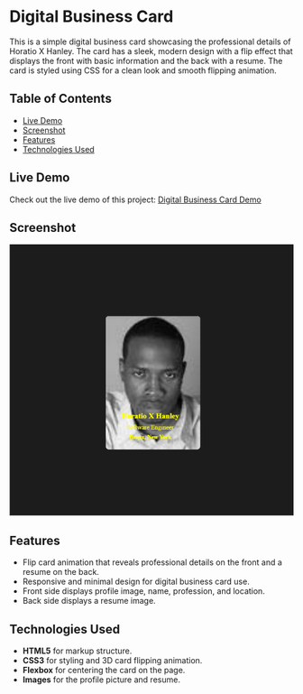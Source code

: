 
# Digital Business Card

This is a simple digital business card showcasing the professional details of Horatio X Hanley. The card has a sleek, modern design with a flip effect that displays the front with basic information and the back with a resume. The card is styled using CSS for a clean look and smooth flipping animation.

## Table of Contents
- [Live Demo](#live-demo)
- [Screenshot](#screenshot)
- [Features](#features)
- [Technologies Used](#technologies-used)

## Live Demo
Check out the live demo of this project: [Digital Business Card Demo](https://scrimba-horatio-digital-card.netlify.app/) <!-- Update with the link to your live demo -->

## Screenshot
![Digital Business Card Screenshot](./images/scrimba-digital-card.png) <!-- Make sure to replace with your actual image path -->

## Features
- Flip card animation that reveals professional details on the front and a resume on the back.
- Responsive and minimal design for digital business card use.
- Front side displays profile image, name, profession, and location.
- Back side displays a resume image.

## Technologies Used
- **HTML5** for markup structure.
- **CSS3** for styling and 3D card flipping animation.
- **Flexbox** for centering the card on the page.
- **Images** for the profile picture and resume.
